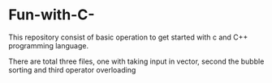 # Fun-with-C-
This repository consist of basic operation to get started with c and C++ programming language.

There are total three files, one with taking input in vector, second the bubble sorting and third operator overloading
